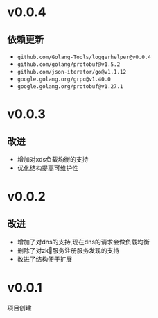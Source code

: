 # v0.0.4

## 依赖更新

+ `github.com/Golang-Tools/loggerhelper@v0.0.4`
+ `github.com/golang/protobuf@v1.5.2`
+ `github.com/json-iterator/go@v1.1.12`
+ `google.golang.org/grpc@v1.40.0`
+ `google.golang.org/protobuf@v1.27.1`

# v0.0.3

## 改进

+ 增加对xds负载均衡的支持
+ 优化结构提高可维护性

# v0.0.2

## 改进

+ 增加了对dns的支持,现在dns的请求会做负载均衡
+ 删除了对zk服务注册服务发现的支持
+ 改进了结构便于扩展

# v0.0.1

项目创建
